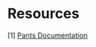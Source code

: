 


# Resources
[<a name="source-code">1</a>] [Pants Documentation][pants-documentation]



[pants-documentation]: https://www.pantsbuild.org/index.html "Pants Documentation"
